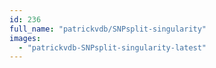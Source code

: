 ```yaml
---
id: 236
full_name: "patrickvdb/SNPsplit-singularity"
images: 
  - "patrickvdb-SNPsplit-singularity-latest"
---
```

